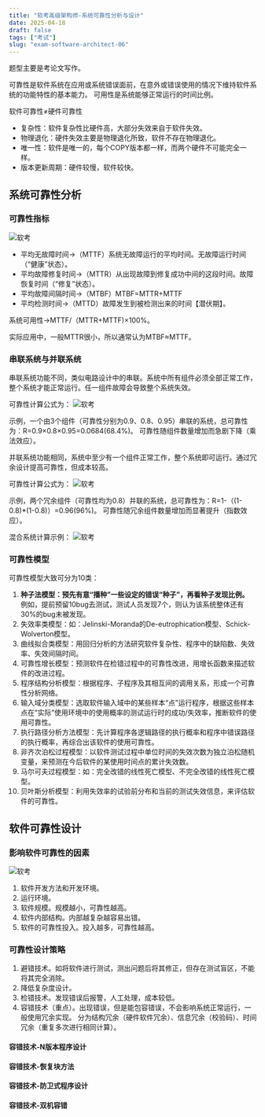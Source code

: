 ```yaml
---
title: "软考高级架构师-系统可靠性分析与设计"
date: 2025-04-18
draft: false
tags: ["考试"]
slug: "exam-software-architect-06"
---
```



题型主要是考论文写作。

可靠性是软件系统在应用或系统错误面前，在意外或错误使用的情况下维持软件系统的功能特性的基本能力。
可用性是系统能够正常运行的时间比例。

软件可靠性≠硬件可靠性
- 复杂性：软件复杂性比硬件高，大部分失效来自于软件失效。
- 物理退化：硬件失效主要是物理退化所致，软件不存在物理退化。
- 唯一性：软件是唯一的，每个COPY版本都一样，而两个硬件不可能完全一样。
- 版本更新周期：硬件较慢，软件较快。

## 系统可靠性分析
### 可靠性指标
![软考](/posts/annex/images/essays/软考-097.png)
- 平均无故障时间→（MTTF）系统无故障运行的平均时间。无故障运行时间（“健康”状态）。
- 平均故障修复时间→（MTTR）从出现故障到修复成功中间的这段时间。故障恢复时间（“修复”状态）。
- 平均故障间隔时间→（MTBF）MTBF=MTTR+MTTF
- 平均检测时间→（MTTD）故障发生到被检测出来的时间【潜伏期】。

系统可用性→MTTF/（MTTR+MTTF)×100%。

实际应用中，一般MTTR很小，所以通常认为MTBF≈MTTF。

### 串联系统与并联系统
串联系统功能不同，类似电路设计中的串联。系统中所有组件必须全部正常工作，整个系统才能正常运行。任一组件故障会导致整个系统失效。

可靠性计算公式为：
![软考](/posts/annex/images/essays/软考-098.png)

示例，一个由3个组件（可靠性分别为0.9、0.8、0.95）串联的系统，总可靠性为：R=0.9×0.8×0.95=0.0684(68.4%)。
可靠性随组件数量增加而急剧下降（乘法效应）。

并联系统功能相同，系统中至少有一个组件正常工作，整个系统即可运行。通过冗余设计提高可靠性，但成本较高。

可靠性计算公式为：
![软考](/posts/annex/images/essays/软考-099.png)

示例，两个冗余组件（可靠性均为0.8）并联的系统，总可靠性为：R=1-（(1-0.8)*(1-0.8)）=0.96(96%)。
可靠性随冗余组件数量增加而显著提升（指数效应）。

混合系统计算示例：
![软考](/posts/annex/images/essays/软考-100.png)

### 可靠性模型
可靠性模型大致可分为10类：
1. **种子法模型：预先有意“播种”一些设定的错误“种子”，再看种子发现比例。** 例如，提前预留10bug去测试，测试人员发现7个，则认为该系统整体还有30%的bug未被发现。
2. 失效率类模型：如：Jelinski-Moranda的De-eutrophication模型、Schick-Wolverton模型。
3. 曲线拟合类模型：用回归分析的方法研究软件复杂性、程序中的缺陷数、失效率、失效间隔时间。
4. 可靠性增长模型：预测软件在检错过程中的可靠性改进，用增长函数来描述软件的改进过程。
5. 程序结构分析模型：根据程序、子程序及其相互间的调用关系，形成一个可靠性分析网络。
6. 输入域分类模型：选取软件输入域中的某些样本“点”运行程序，根据这些样本点在“实际”使用环境中的使用概率的测试运行时的成功/失效率，推断软件的使用可靠性。
7. 执行路径分析方法模型：先计算程序各逻辑路径的执行概率和程序中错误路径的执行概率，再综合出该软件的使用可靠性。
8. 非齐次泊松过程模型：以软件测试过程中单位时间的失效次数为独立泊松随机变量，来预测在今后软件的某使用时间点的累计失效数。
9. 马尔可夫过程模型：如：完全改错的线性死亡模型、不完全改错的线性死亡模型。
10. 贝叶斯分析模型：利用失效率的试验前分布和当前的测试失效信息，来评估软件的可靠性。

## 软件可靠性设计
### 影响软件可靠性的因素
![软考](/posts/annex/images/essays/软考-101.png)
1. 软件开发方法和开发环境。
2. 运行环境。
3. 软件规模。规模越小，可靠性越高。
4. 软件内部结构。内部越复杂越容易出错。
5. 软件的可靠性投入。投入越多，可靠性越高。

### 可靠性设计策略
1. 避错技术。如将软件进行测试，测出问题后将其修正，但存在测试盲区，不能将其完全消除。
2. 降低复杂度设计。
3. 检错技术。发现错误后报警，人工处理，成本较低。
4. 容错技术（重点）。出现错误，但是能包容错误，不会影响系统正常运行，一般使用冗余实现。
分为结构冗余（硬件软件冗余）、信息冗余（校验码）、时间冗余（重复多次进行相同计算）。

#### 容错技术-N版本程序设计

#### 容错技术-恢复块方法

#### 容错技术-防卫式程序设计

#### 容错技术-双机容错

